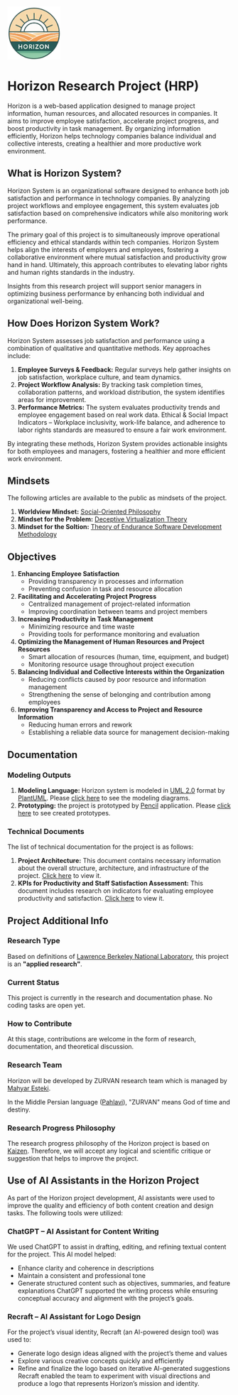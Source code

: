 <img src="https://raw.githubusercontent.com/mahyaresteki/Horizon/master/logo.png" width="120" height="120" style="margin-left:auto; margin-right:auto">

# Horizon Research Project (HRP)
Horizon is a web-based application designed to manage project information, human resources, and allocated resources in companies. It aims to improve employee satisfaction, accelerate project progress, and boost productivity in task management. By organizing information efficiently, Horizon helps technology companies balance individual and collective interests, creating a healthier and more productive work environment.

## What is Horizon System?
Horizon System is an organizational software designed to enhance both job satisfaction and performance in technology companies. By analyzing project workflows and employee engagement, this system evaluates job satisfaction based on comprehensive indicators while also monitoring work performance.

The primary goal of this project is to simultaneously improve operational efficiency and ethical standards within tech companies. Horizon System helps align the interests of employers and employees, fostering a collaborative environment where mutual satisfaction and productivity grow hand in hand. Ultimately, this approach contributes to elevating labor rights and human rights standards in the industry.

Insights from this research project will support senior managers in optimizing business performance by enhancing both individual and organizational well-being.

## How Does Horizon System Work?
Horizon System assesses job satisfaction and performance using a combination of qualitative and quantitative methods. Key approaches include:

1. **Employee Surveys & Feedback:** Regular surveys help gather insights on job satisfaction, workplace culture, and team dynamics.
2. **Project Workflow Analysis:** By tracking task completion times, collaboration patterns, and workload distribution, the system identifies areas for improvement.
3. **Performance Metrics:** The system evaluates productivity trends and employee engagement based on real work data.
Ethical & Social Impact Indicators – Workplace inclusivity, work-life balance, and adherence to labor rights standards are measured to ensure a fair work environment.

By integrating these methods, Horizon System provides actionable insights for both employees and managers, fostering a healthier and more efficient work environment.

## Mindsets
The following articles are available to the public as mindsets of the project.
1. **Worldview Mindset:** [Social-Oriented Philosophy](https://github.com/mahyaresteki/Horizon/blob/master/1-Theories/Social_Oriented_Philosophy.pdf)
2. **Mindset for the Problem:** [Deceptive Virtualization Theory](https://github.com/mahyaresteki/Horizon/blob/master/1-Theories/Deceptive_Virtualization_Theory.pdf)
3. **Mindset for the Soltion:** [Theory of Endurance Software Development Methodology](https://github.com/mahyaresteki/Horizon/blob/master/1-Theories/Theory_of_Endurance_Software_Development_Methodology.pdf)

## Objectives
1. **Enhancing Employee Satisfaction**
	* Providing transparency in processes and information	
	* Preventing confusion in task and resource allocation
2. **Facilitating and Accelerating Project Progress**
	* Centralized management of project-related information
	* Improving coordination between teams and project members
3. **Increasing Productivity in Task Management**
	* Minimizing resource and time waste
	* Providing tools for performance monitoring and evaluation
4. **Optimizing the Management of Human Resources and Project Resources**
	* Smart allocation of resources (human, time, equipment, and budget)
	* Monitoring resource usage throughout project execution
5. **Balancing Individual and Collective Interests within the Organization**
	* Reducing conflicts caused by poor resource and information management
	* Strengthening the sense of belonging and contribution among employees
6. **Improving Transparency and Access to Project and Resource Information**
	* Reducing human errors and rework
	* Establishing a reliable data source for management decision-making

## Documentation

### Modeling Outputs
1. **Modeling Language:** Horizon system is modeled in [UML 2.0](https://en.wikipedia.org/wiki/Unified_Modeling_Language) format by [PlantUML](https://plantuml.com/). Please [click here](https://github.com/mahyaresteki/Horizon/tree/master/3-HorizonModeling/HorizonUml/out) to see the modeling diagrams.
2. **Prototyping:** the project is prototyped by [Pencil](https://pencil.evolus.vn/) application. Please [click here](https://github.com/mahyaresteki/Horizon/tree/master/3-HorizonModeling/HorizonUiSketch) to see created prototypes.

### Technical Documents
The list of technical documentation for the project is as follows:
1. **Project Architecture:** This document contains necessary information about the overall structure, architecture, and infrastructure of the project. [Click here](https://github.com/mahyaresteki/Horizon/blob/master/2-TechnicalDocuments/Project_Achitecture.pdf) to view it.
2. **KPIs for Productivity and Staff Satisfaction Assessment:** This document includes research on indicators for evaluating employee productivity and satisfaction. [Click here](https://github.com/mahyaresteki/Horizon/blob/master/2-TechnicalDocuments/KPIs_for_Productivity_and_Staff_Satisfaction_Assessment.pdf) to view it.

## Project Additional Info

### Research Type
Based on definitions of [Lawrence Berkeley	National	Laboratory](https://www.sjsu.edu/people/fred.prochaska/courses/ScWk170/s0/Basic-vs.-Applied-Research.pdf), this project is an **"applied research"**.

### Current Status
This project is currently in the research and documentation phase. No coding tasks are open yet.

### How to Contribute
At this stage, contributions are welcome in the form of research, documentation, and theoretical discussion.

### Research Team
Horizon will be developed by ZURVAN research team which is managed by [Mahyar Esteki](https://www.linkedin.com/in/mahyaresteki/).

In the Middle Persian language ([Pahlavi](https://en.wikipedia.org/wiki/Middle_Persian)), "ZURVAN" means God of time and destiny.

### Research Progress Philosophy
The research progress philosophy of the Horizon project is based on [Kaizen](https://en.wikipedia.org/wiki/Kaizen). Therefore, we will accept any logical and scientific critique or suggestion that helps to improve the project.

## Use of AI Assistants in the Horizon Project
As part of the Horizon project development, AI assistants were used to improve the quality and efficiency of both content creation and design tasks. The following tools were utilized:

### ChatGPT – AI Assistant for Content Writing
We used ChatGPT to assist in drafting, editing, and refining textual content for the project. This AI model helped:
* Enhance clarity and coherence in descriptions
* Maintain a consistent and professional tone
* Generate structured content such as objectives, summaries, and feature explanations
ChatGPT supported the writing process while ensuring conceptual accuracy and alignment with the project’s goals.

### Recraft – AI Assistant for Logo Design
For the project’s visual identity, Recraft (an AI-powered design tool) was used to:
* Generate logo design ideas aligned with the project’s theme and values
* Explore various creative concepts quickly and efficiently
* Refine and finalize the logo based on iterative AI-generated suggestions
Recraft enabled the team to experiment with visual directions and produce a logo that represents Horizon’s mission and identity.


